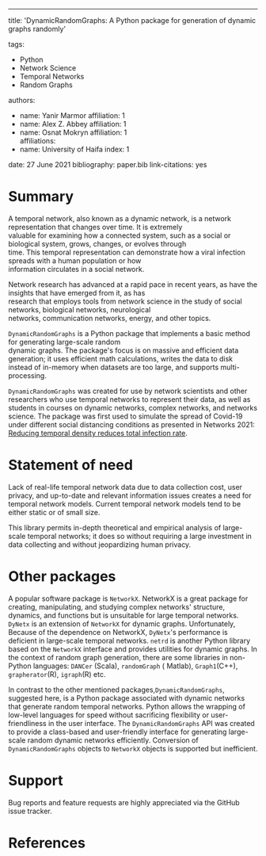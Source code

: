 ---  
title: 'DynamicRandomGraphs: A Python package for generation of dynamic graphs randomly'

tags:

- Python
- Network Science
- Temporal Networks
- Random Graphs

authors:

- name: Yanir Marmor affiliation: 1
- name: Alex Z. Abbey affiliation: 1
- name: Osnat Mokryn affiliation: 1  
  affiliations:
- name: University of Haifa index: 1

date: 27 June 2021 bibliography: paper.bib link-citations: yes

# Summary

A temporal network, also known as a dynamic network, is a network representation that changes over time. It is
extremely  
valuable for examining how a connected system, such as a social or biological system, grows, changes, or evolves
through  
time. This temporal representation can demonstrate how a viral infection spreads with a human population or how  
information circulates in a social network.

Network research has advanced at a rapid pace in recent years, as have the insights that have emerged from it, as has  
research that employs tools from network science in the study of social networks, biological networks, neurological  
networks, communication networks, energy, and other topics.

`DynamicRandomGraphs` is a Python package that implements a basic method for generating large-scale random  
dynamic graphs. The package's focus is on massive and efficient data generation; it uses efficient math calculations,
writes the data to disk instead of in-memory when datasets are too large, and supports multi-processing.

`DynamicRandomGraphs`
was created for use by network scientists and other researchers who use temporal networks to represent their data, as
well as students in courses on dynamic networks, complex networks, and networks science. The package was first used to
simulate the spread of Covid-19 under different social distancing conditions as presented in Networks 2021:
[Reducing temporal density reduces total infection rate](https://www.youtube.com/watch?v=gUyP7etPPvE).

# Statement of need

Lack of real-life temporal network data due to data collection cost, user privacy, and up-to-date and relevant
information issues creates a need for temporal network models. Current temporal network models tend to be either static
or of small size.

This library permits in-depth theoretical and empirical analysis of large-scale temporal networks; it does so without
requiring a large investment in data collecting and without jeopardizing human privacy.

# Other packages

A popular software package is `NetworkX`. NetworkX is a great package for creating, manipulating, and studying complex
networks' structure, dynamics, and functions but is unsuitable for large temporal networks.
`DyNetx` is an extension of `NetworkX` for dynamic graphs. Unfortunately, Because of the dependence on NetworkX,
`DyNetx`'s performance is deficient in large-scale temporal networks.
`netrd` is another Python library based on the `NetworkX` interface and provides utilities for dynamic graphs. In the
context of random graph generation, there are some libraries in non-Python languages: `DANCer` (Scala), `randomGraph` (
Matlab), `Graph1`(C++), `grapherator`(R), `igraph`(R) etc.

In contrast to the other mentioned packages,`DynamicRandomGraphs`, suggested here, is a Python package associated with
dynamic networks that generate random temporal networks. Python allows the wrapping of low-level languages for speed
without sacrificing flexibility or user-friendliness in the user interface. The `DynamicRandomGraphs` API was created to
provide a class-based and user-friendly interface for generating large-scale random dynamic networks efficiently.
Conversion of `DynamicRandomGraphs` objects to `NetworkX` objects is supported but inefficient.

# Support

Bug reports and feature requests are highly appreciated via the GitHub issue tracker.

# References